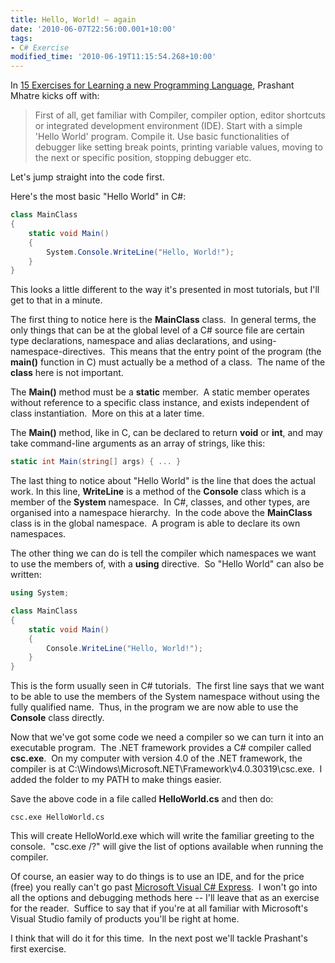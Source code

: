 ```yaml
---
title: Hello, World! – again
date: '2010-06-07T22:56:00.001+10:00'
tags:
- C# Exercise
modified_time: '2010-06-19T11:15:54.268+10:00'
---
```

In [15 Exercises for Learning a new Programming
Language](https://www.articlecity.com/articles/computers_and_internet/article_2686.shtml),
Prashant Mhatre kicks off with:

> First of all, get familiar with Compiler, compiler option, editor
> shortcuts or integrated development environment (IDE). Start with a
> simple 'Hello World' program. Compile it. Use basic functionalities of
> debugger like setting break points, printing variable values, moving
> to the next or specific position, stopping debugger etc.

Let's jump straight into the code first.
<!--more-->
Here's the most basic "Hello World" in C#:

```csharp
class MainClass
{
    static void Main()
    {
        System.Console.WriteLine("Hello, World!");
    }
}
```

This looks a little different to the way it's presented in most
tutorials, but I'll get to that in a minute.

The first thing to notice here is the **MainClass** class.  In general
terms, the only things that can be at the global level of a C# source
file are certain type declarations, namespace and alias declarations,
and using-namespace-directives.  This means that the entry point of the
program (the **main()** function in C) must actually be a method of a
class.  The name of the **class** here is not important. 

The **Main()** method must be a **static** member.  A static member
operates without reference to a specific class instance, and exists
independent of class instantiation.  More on this at a later time.

The **Main()** method, like in C, can be declared to return **void** or
**int**, and may take command-line arguments as an array of strings,
like this:

```csharp
static int Main(string[] args) { ... }
```

The last thing to notice about "Hello World" is the line that does the
actual work. In this line, **WriteLine** is a method of the **Console**
class which is a member of the **System** namespace.  In C#, classes,
and other types, are organised into a namespace hierarchy.  In the code
above the **MainClass** class is in the global namespace.  A program is
able to declare its own namespaces.

The other thing we can do is tell the compiler which namespaces we want
to use the members of, with a **using** directive.  So "Hello World" can
also be written:

```csharp
using System;

class MainClass
{
    static void Main()
    {
        Console.WriteLine("Hello, World!");
    }
}
```

This is the form usually seen in C# tutorials.  The first line says
that we want to be able to use the members of the System namespace
without using the fully qualified name.  Thus, in the program we are now
able to use the **Console** class directly.

Now that we've got some code we need a compiler so we can turn it into
an executable program.  The .NET framework provides a C# compiler
called **csc.exe**.  On my computer with version 4.0 of the .NET
framework, the compiler is at
C:\\Windows\\Microsoft.NET\\Framework\\v4.0.30319\\csc.exe.  I added the
folder to my PATH to make things easier.

Save the above code in a file called **HelloWorld.cs** and then do:

```console
csc.exe HelloWorld.cs
```

This will create HelloWorld.exe which will write the familiar greeting
to the console.  "csc.exe /?" will give the list of options available
when running the compiler.

Of course, an easier way to do things is to use an IDE, and for the
price (free) you really can't go past [Microsoft Visual C#
Express](http://www.microsoft.com/express/Downloads/).  I won't go into
all the options and debugging methods here -- I'll leave that as an
exercise for the reader.  Suffice to say that if you're at all familiar
with Microsoft's Visual Studio family of products you'll be right at
home.

I think that will do it for this time.  In the next post we'll tackle
Prashant's first exercise.
